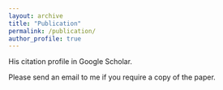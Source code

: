 ```yaml
---
layout: archive
title: "Publication"
permalink: /publication/
author_profile: true
---
```


His citation profile in Google Scholar.

Please send an email to me if you require a copy of the paper.
